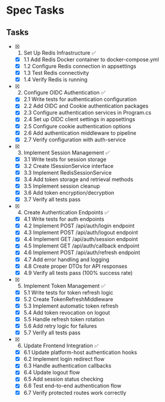 # Spec Tasks

## Tasks

- [x] 1. Set Up Redis Infrastructure ✅
  - [x] 1.1 Add Redis Docker container to docker-compose.yml
  - [x] 1.2 Configure Redis connection in appsettings
  - [x] 1.3 Test Redis connectivity
  - [x] 1.4 Verify Redis is running

- [x] 2. Configure OIDC Authentication ✅
  - [x] 2.1 Write tests for authentication configuration
  - [x] 2.2 Add OIDC and Cookie authentication packages
  - [x] 2.3 Configure authentication services in Program.cs
  - [x] 2.4 Set up OIDC client settings in appsettings
  - [x] 2.5 Configure cookie authentication options
  - [x] 2.6 Add authentication middleware to pipeline
  - [x] 2.7 Verify configuration with auth-service

- [x] 3. Implement Session Management ✅
  - [x] 3.1 Write tests for session storage
  - [x] 3.2 Create ISessionService interface
  - [x] 3.3 Implement RedisSessionService
  - [x] 3.4 Add token storage and retrieval methods
  - [x] 3.5 Implement session cleanup
  - [x] 3.6 Add token encryption/decryption
  - [x] 3.7 Verify all tests pass

- [x] 4. Create Authentication Endpoints ✅
  - [x] 4.1 Write tests for auth endpoints
  - [x] 4.2 Implement POST /api/auth/login endpoint
  - [x] 4.3 Implement POST /api/auth/logout endpoint
  - [x] 4.4 Implement GET /api/auth/session endpoint
  - [x] 4.5 Implement GET /api/auth/callback endpoint
  - [x] 4.6 Implement POST /api/auth/refresh endpoint
  - [x] 4.7 Add error handling and logging
  - [x] 4.8 Create proper DTOs for API responses
  - [x] 4.9 Verify all tests pass (100% success rate)

- [x] 5. Implement Token Management ✅
  - [x] 5.1 Write tests for token refresh logic
  - [x] 5.2 Create TokenRefreshMiddleware
  - [x] 5.3 Implement automatic token refresh
  - [x] 5.4 Add token revocation on logout
  - [x] 5.5 Handle refresh token rotation
  - [x] 5.6 Add retry logic for failures
  - [x] 5.7 Verify all tests pass

- [x] 6. Update Frontend Integration ✅
  - [x] 6.1 Update platform-host authentication hooks
  - [x] 6.2 Implement login redirect flow
  - [x] 6.3 Handle authentication callbacks
  - [x] 6.4 Update logout flow
  - [x] 6.5 Add session status checking
  - [x] 6.6 Test end-to-end authentication flow
  - [x] 6.7 Verify protected routes work correctly